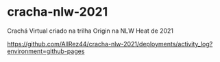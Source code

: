 # cracha-nlw-2021
Crachá Virtual criado na trilha Origin na NLW Heat de 2021

https://github.com/AllRez44/cracha-nlw-2021/deployments/activity_log?environment=github-pages
